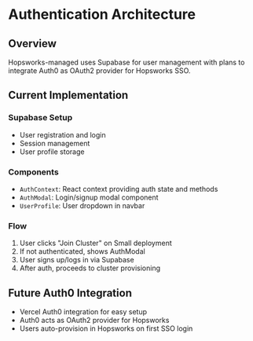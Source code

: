 # Authentication Architecture

## Overview
Hopsworks-managed uses Supabase for user management with plans to integrate Auth0 as OAuth2 provider for Hopsworks SSO.

## Current Implementation

### Supabase Setup
- User registration and login
- Session management
- User profile storage

### Components
- `AuthContext`: React context providing auth state and methods
- `AuthModal`: Login/signup modal component
- `UserProfile`: User dropdown in navbar

### Flow
1. User clicks "Join Cluster" on Small deployment
2. If not authenticated, shows AuthModal
3. User signs up/logs in via Supabase
4. After auth, proceeds to cluster provisioning

## Future Auth0 Integration
- Vercel Auth0 integration for easy setup
- Auth0 acts as OAuth2 provider for Hopsworks
- Users auto-provision in Hopsworks on first SSO login